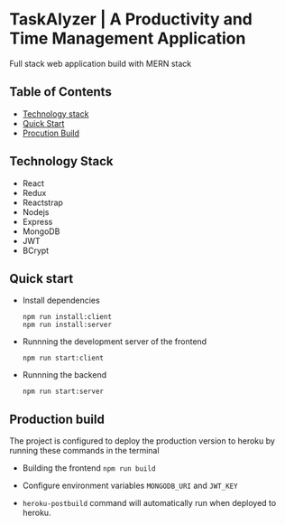 # TaskAlyzer | A Productivity and Time Management Application

Full stack web application build with MERN stack<br/>

## Table of Contents

* [Technology stack](#technology-stack)
* [Quick Start](#quick-start)
* [Procution Build](#browser-support)

## Technology Stack

- React
- Redux
- Reactstrap
- Nodejs
- Express
- MongoDB
- JWT
- BCrypt

## Quick start

- Install dependencies

  `npm run install:client`<br/>
  `npm run install:server`<br/>

- Runnning the development server of the frontend

  `npm run start:client`<br/>

- Runnning the backend

  `npm run start:server`


## Production build

The project is configured to deploy the production version to heroku by running these commands in the terminal

- Building the frontend
  `npm run build`

- Configure environment variables `MONGODB_URI` and `JWT_KEY`

- `heroku-postbuild` command will automatically run when deployed to heroku.
